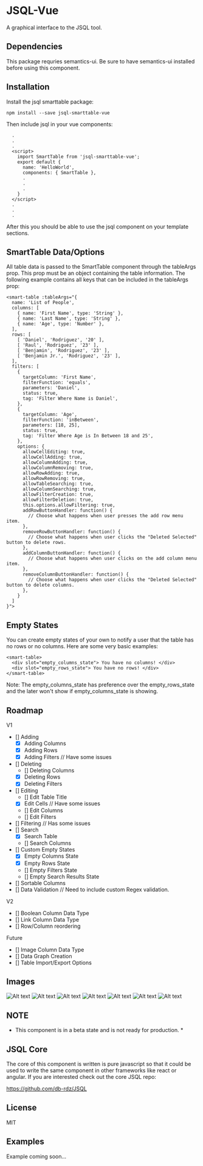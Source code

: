 # JSQL-Vue
A graphical interface to the JSQL tool.

## Dependencies

This package requries semantics-ui. Be sure to have semantics-ui installed before using this component.

## Installation
Install the jsql smarttable package:
```
npm install --save jsql-smarttable-vue
```
Then include jsql in your vue components:
```
  .
  .
  .
  <script>
    import SmartTable from 'jsql-smarttable-vue';
    export default {
      name: 'HelloWorld',
      components: { SmartTable },
      .
      .
      .
    }
  </script>
  .
  .
  .
```

After this you should be able to use the jsql component on your template sections.

## SmartTable Data/Options

All table data is passed to the SmartTable component through the tableArgs prop. This prop must be an object containing the table information. The following example contains all keys that can be included in the tableArgs prop:


```
<smart-table :tableArgs="{
  name: 'List of People',
  columns: [
    { name: 'First Name', type: 'String' },
    { name: 'Last Name', type: 'String' },
    { name: 'Age', type: 'Number' },
  ],
  rows: [
    [ 'Daniel', 'Rodriguez', '20' ],
    [ 'Raul', 'Rodriguez', '23' ],
    [ 'Benjamin', 'Rodriguez', '23' ],
    [ 'Benjamin Jr.', 'Rodriguez', '23' ],
  ],
  filters: [
    {
      targetColumn: 'First Name',
      filterFunction: 'equals',
      parameters: 'Daniel',
      status: true,
      tag: 'Filter Where Name is Daniel',
    },
    {
      targetColumn: 'Age',
      filterFunction: 'inBetween',
      parameters: [18, 25],
      status: true,
      tag: 'Filter Where Age is In Between 18 and 25',
    },
    options: {
      allowCellEditing: true,
      allowCellAdding: true,
      allowColumnAdding: true,
      allowColumnRemoving: true,
      allowRowAdding: true,
      allowRowRemoving: true,
      allowTableSearching: true,
      allowColumnSearching: true,
      allowFilterCreation: true,
      allowFilterDeletion: true,
      this.options.allowFiltering: true,
      addRowButtonHandler: function() {
        // Choose what happens when user presses the add row menu item.
      },
      removeRowButtonHandler: function() {
        // Choose what happens when user clicks the "Deleted Selected" button to delete rows.
      },
      addColumnButtonHandler: function() {
        // Choose what happens when user clicks on the add column menu item.
      },
      removeColumnButtonHandler: function() {
        // Choose what happens when user clicks the "Deleted Selected" button to delete columns.
      },
    }
  ]
}">

```
## Empty States

You can create empty states of your own to notify a user that the table has no rows or no columns. Here are some very basic examples:

```
<smart-table>
  <div slot="empty_columns_state"> You have no columns! </div>
  <div slot="empty_rows_state"> You have no rows! </div>
</smart-table>
```

Note: The empty_columns_state has preference over the empty_rows_state and the later won't show if empty_columns_state is showing.


## Roadmap
V1
- [] Adding
  - [x] Adding Columns
  - [x] Adding Rows
  - [x] Adding Filters // Have some issues
- [] Deleting
  - [] Deleting Columns
  - [x] Deleting Rows
  - [x] Deleting Filters
- [] Editing
  - [] Edit Table Title
  - [x] Edit Cells // Have some issues
  - [] Edit Columns
  - [] Edit Filters
- [] Filtering // Has some issues
- [] Search
  - [x] Search Table
  - [] Search Columns
- [] Custom Empty States
  - [X] Empty Columns State
  - [x] Empty Rows State
  - [] Empty Filters State
  - [] Empty Search Results State
- [] Sortable Columns
- [] Data Validation // Need to include custom Regex validation.

V2
- [] Boolean Column Data Type
- [] Link Column Data Type
- [] Row/Column reordering

Future
- [] Image Column Data Type
- [] Data Graph Creation
- [] Table Import/Export Options

## Images

![Alt text](images/table_1.PNG?raw=true "")
![Alt text](images/table_2.PNG?raw=true "")
![Alt text](images/table_3.PNG?raw=true "")
![Alt text](images/table_4.PNG?raw=true "")
![Alt text](images/table_5.PNG?raw=true "")
![Alt text](images/table_6.PNG?raw=true "")
![Alt text](images/table_7.PNG?raw=true "")



## NOTE
* This component is in a beta state and is not ready for production. *

## JSQL Core

The core of this component is written is pure javascript so that it could be used to write the same component in other frameworks like react or angular. If you are interested check out the core JSQL repo: 

https://github.com/db-rdz/JSQL

## License

MIT

## Examples

Example coming soon...


